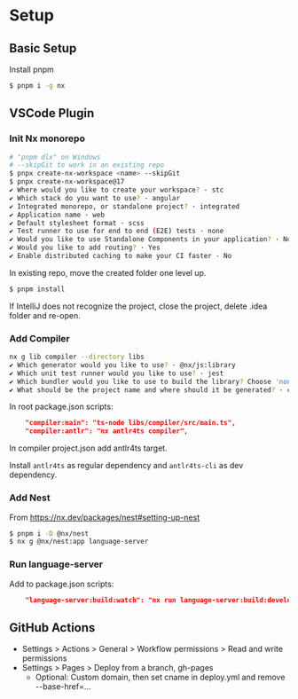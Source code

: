 # Setup

## Basic Setup

Install pnpm

```sh
$ pnpm i -g nx
```

## VSCode Plugin

### Init Nx monorepo

```sh
# "pnpm dlx" on Windows
# --skipGit to work in an existing repo
$ pnpx create-nx-workspace <name> --skipGit
$ pnpx create-nx-workspace@17
✔ Where would you like to create your workspace? · stc
✔ Which stack do you want to use? · angular
✔ Integrated monorepo, or standalone project? · integrated
✔ Application name · web
✔ Default stylesheet format · scss
✔ Test runner to use for end to end (E2E) tests · none
✔ Would you like to use Standalone Components in your application? · No
✔ Would you like to add routing? · Yes
✔ Enable distributed caching to make your CI faster · No
```

In existing repo, move the created folder one level up.

```sh
$ pnpm install
```

If IntelliJ does not recognize the project, close the project, delete .idea folder and re-open.

### Add Compiler

```sh
nx g lib compiler --directory libs
✔ Which generator would you like to use? · @nx/js:library
✔ Which unit test runner would you like to use? · jest
✔ Which bundler would you like to use to build the library? Choose 'none' to skip build setup. · tsc
✔ What should be the project name and where should it be generated? · compiler @ libs/compiler
```

In root package.json scripts:

```json
    "compiler:main": "ts-node libs/compiler/src/main.ts",
    "compiler:antlr": "nx antlr4ts compiler",
```

In compiler project.json add antlr4ts target.

Install `antlr4ts` as regular dependency and `antlr4ts-cli` as dev dependency.

### Add Nest

From https://nx.dev/packages/nest#setting-up-nest

```sh
$ pnpm i -D @nx/nest
$ nx g @nx/nest:app language-server
```

### Run language-server

Add to package.json scripts:

```json
    "language-server:build:watch": "nx run language-server:build:development --watch",
```

## GitHub Actions

- Settings > Actions > General > Workflow permissions > Read and write permissions
- Settings > Pages > Deploy from a branch, gh-pages
  - Optional: Custom domain, then set cname in deploy.yml and remove --base-href=...
